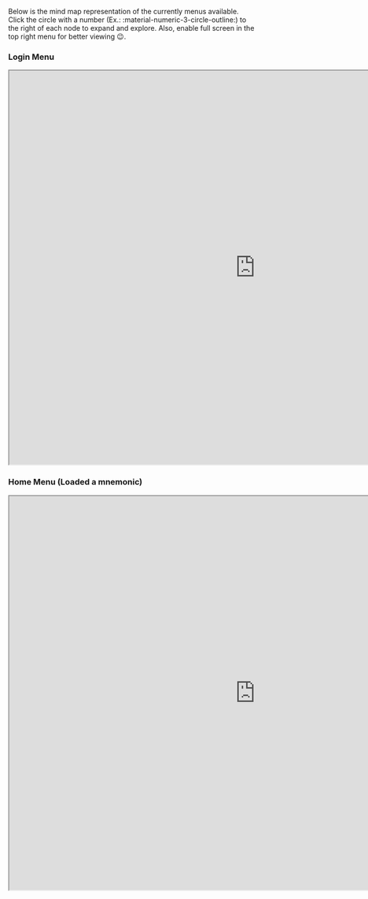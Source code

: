 Below is the mind map representation of the currently menus available. Click the circle with a number (Ex.: :material-numeric-3-circle-outline:) to the right of each node to expand and explore. Also, enable full screen in the top right menu for better viewing :wink:.

### Login Menu
<iframe width="1000" height="800" src="https://gitmind.com/app/docs/m1jf65sy"; allowfullscreen></iframe>

### Home Menu (Loaded a mnemonic)
<iframe width="1000" height="800" src="https://gitmind.com/app/docs/mfo6gdol"; allowfullscreen></iframe>
